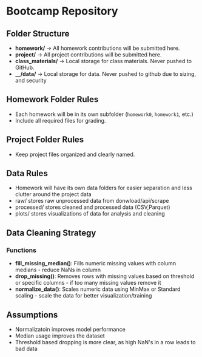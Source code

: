 # Bootcamp Repository

## Folder Structure

- **homework/** → All homework contributions will be submitted here.
- **project/** → All project contributions will be submitted here.
- **class_materials/** → Local storage for class materials. Never pushed to
  GitHub.
- **\_\_/data/** → Local storage for data. Never pushed to github due to sizing, and security

## Homework Folder Rules

- Each homework will be in its own subfolder (`homework0`, `homework1`, etc.)
- Include all required files for grading.

## Project Folder Rules

- Keep project files organized and clearly named.

## Data Rules

- Homework will have its own data folders for easier separation and less clutter around the project data
- raw/ stores raw unprocessed data from donwload/api/scrape
- processed/ stores cleaned and processed data (CSV,Parquet)
- plots/ stores visualizations of data for analysis and cleaning

## Data Cleaning Strategy

### Functions

- **fill_missing_median()**: Fills numeric missing values with column medians - reduce NaNs in column
- **drop_missing()**: Removes rows with missing values based on threshold or specific columns - if too many missing values remove it
- **normalize_data()**: Scales numeric data using MinMax or Standard scaling - scale the data for better visualization/training

## Assumptions

- Normalizatoin improves model performance
- Median usage improves the dataset
- Threshold based dropping is more clear, as high NaN's in a row leads to bad data

